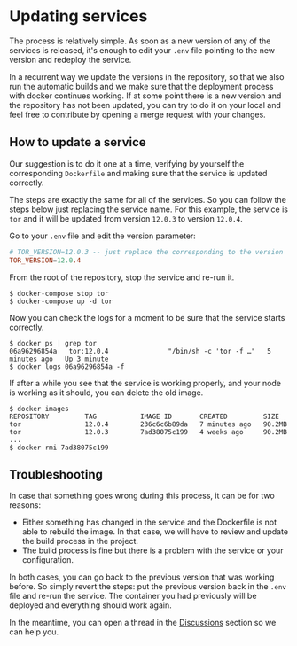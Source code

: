 # Updating services

The process is relatively simple. As soon as a new version of any of the services is released, it's enough to edit your `.env` file pointing to the new version and redeploy the service.

In a recurrent way we update the versions in the repository, so that we also run the automatic builds and we make sure that the deployment process with docker continues working. If at some point there is a new version and the repository has not been updated, you can try to do it on your local and feel free to contribute by opening a merge request with your changes.

## How to update a service

Our suggestion is to do it one at a time, verifying by yourself the corresponding `Dockerfile` and making sure that the service is updated correctly. 

The steps are exactly the same for all of the services. So you can follow the steps below just replacing the service name. For this example, the service is `tor` and it will be updated from version `12.0.3` to version `12.0.4`.

Go to your `.env` file and edit the version parameter:

```conf
# TOR_VERSION=12.0.3 -- just replace the corresponding to the version 
TOR_VERSION=12.0.4
```

From the root of the repository, stop the service and re-run it.

```shell
$ docker-compose stop tor
$ docker-compose up -d tor
```

Now you can check the logs for a moment to be sure that the service starts correctly.

```shell
$ docker ps | grep tor
06a96296854a   tor:12.0.4               "/bin/sh -c 'tor -f …"   5 minutes ago   Up 3 minute
$ docker logs 06a96296854a -f
```

If after a while you see that the service is working properly, and your node is working as it should, you can delete the old image.

```shell
$ docker images
REPOSITORY         TAG           IMAGE ID       CREATED         SIZE
tor                12.0.4        236c6c6b89da   7 minutes ago   90.2MB
tor                12.0.3        7ad38075c199   4 weeks ago     90.2MB
...
$ docker rmi 7ad38075c199
```

## Troubleshooting

In case that something goes wrong during this process, it can be for two reasons:

- Either something has changed in the service and the Dockerfile is not able to rebuild the image. In that case, we will have to review and update the build process in the project.
- The build process is fine but there is a problem with the service or your configuration.

In both cases, you can go back to the previous version that was working before. So simply revert the steps: put the previous version back in the `.env` file and re-run the service. The container you had previously will be deployed and everything should work again.

In the meantime, you can open a thread in the [Discussions](https://github.com/reverse-hash/bitcoin-full-node-with-docker/discussions) section so we can help you.
